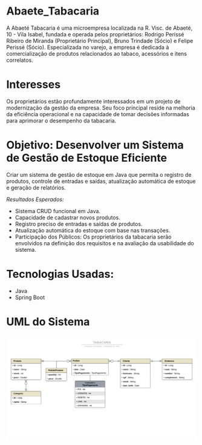 # Abaete_Tabacaria

A Abaeté Tabacaria é uma microempresa localizada na R. Visc. de Abaeté, 10 - Vila Isabel, fundada e operada pelos proprietários: Rodrigo Perissé Ribeiro de Miranda (Proprietário Principal), Bruno Trindade (Sócio) e Felipe Perissé (Sócio). Especializada no varejo, a empresa é dedicada à comercialização de produtos relacionados ao tabaco, acessórios e itens correlatos.

# Interesses

Os proprietários estão profundamente interessados em um projeto de modernização da gestão da empresa. Seu foco principal reside na melhoria da eficiência operacional e na capacidade de tomar decisões informadas para aprimorar o desempenho da tabacaria.

# Objetivo: Desenvolver um Sistema de Gestão de Estoque Eficiente

Criar um sistema de gestão de estoque em Java que permita o registro de produtos, controle de entradas e saídas, atualização automática de estoque e geração de relatórios.

*Resultados Esperados:*
- Sistema CRUD funcional em Java.
- Capacidade de cadastrar novos produtos.
- Registro preciso de entradas e saídas de produtos.
- Atualização automática do estoque com base nas transações.
- Participação dos Públicos: Os proprietários da tabacaria serão envolvidos na definição dos requisitos e na avaliação da usabilidade do sistema.

# Tecnologias Usadas:
- Java
- Spring Boot

# UML do Sistema
<img src="/UML_TABACARIA.png">
